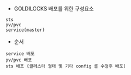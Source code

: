 * GOLDILOCKS 배포를 위한 구성요소
```
sts 
pv/pvc
service(master)
```

* 순서
```
service 배포
pv/pvc 배포
sts 배포 (클러스터 형태 및 기타 config 를 수정후 배포)
```
